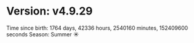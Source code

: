 # Version: v4.9.29
Time since birth: 1764 days, 42336 hours, 2540160 minutes, 152409600 seconds
Season: Summer ☀️
